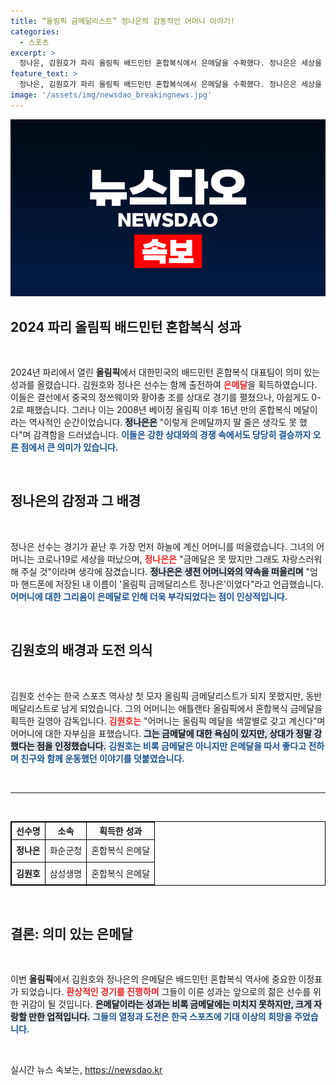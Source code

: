 ```yaml
---
title: “올림픽 금메달리스트” 정나은의 감동적인 어머니 이야기!
categories:
  - 스포츠
excerpt: >
  정나은, 김원호가 파리 올림픽 배드민턴 혼합복식에서 은메달을 수확했다. 정나은은 세상을 떠난 어머니를 기억하며 눈물을 흘렸고, 두 선수의 여정은 감동과 희망을 전했다. 16년 만의 입상이 주는 의미는 무엇일까?
feature_text: >
  정나은, 김원호가 파리 올림픽 배드민턴 혼합복식에서 은메달을 수확했다. 정나은은 세상을 떠난 어머니를 기억하며 눈물을 흘렸고, 두 선수의 여정은 감동과 희망을 전했다. 16년 만의 입상이 주는 의미는 무엇일까?
image: '/assets/img/newsdao_breakingnews.jpg'
---
```


<p><img src="/assets/img/newsdao_breakingnews.jpg" alt="firstkoreanews 속보" /></p>

<h2 data-ke-size="size26">2024 파리 올림픽 배드민턴 혼합복식 성과</h2>

<p data-ke-size="size16">&nbsp;</p>

<p>2024년 파리에서 열린 <b>올림픽</b>에서 대한민국의 배드민턴 혼합복식 대표팀이 의미 있는 성과를 올렸습니다. 김원호와 정나은 선수는 함께 출전하여 <b><span style="color: #ee2323;">은메달</span></b>을 획득하였습니다. 이들은 결선에서 중국의 정쓰웨이와 황야충 조를 상대로 경기를 펼쳤으나, 아쉽게도 0-2로 패했습니다. 그러나 이는 2008년 베이징 올림픽 이후 16년 만의 혼합복식 메달이라는 역사적인 순간이었습니다. <b><span style="background-color: #21538527;">정나은은</span></b> "이렇게 은메달까지 딸 줄은 생각도 못 했다"며 감격함을 드러냈습니다. <b><span style="color: #1a5490;">이들은 강한 상대와의 경쟁 속에서도 당당히 결승까지 오른 점에서 큰 의미가 있습니다.</span></b> </p>

<p data-ke-size="size16">&nbsp;</p>

<h2 data-ke-size="size26">정나은의 감정과 그 배경</h2>

<p data-ke-size="size16">&nbsp;</p>

<p>정나은 선수는 경기가 끝난 후 가장 먼저 하늘에 계신 어머니를 떠올렸습니다. 그녀의 어머니는 코로나19로 세상을 떠났으며, <b><span style="color: #ee2323;">정나은은</span></b> "금메달은 못 땄지만 그래도 자랑스러워해 주실 것"이라며 생각에 잠겼습니다. <b><span style="background-color: #21538527;">정나은은 생전 어머니와의 약속을 떠올리며</span></b> "엄마 핸드폰에 저장된 내 이름이 '올림픽 금메달리스트 정나은'이었다"라고 언급했습니다. <b><span style="color: #1a5490;">어머니에 대한 그리움이 은메달로 인해 더욱 부각되었다는 점이 인상적입니다.</span></b></p>

<p data-ke-size="size16">&nbsp;</p>

<h2 data-ke-size="size26">김원호의 배경과 도전 의식</h2>

<p data-ke-size="size16">&nbsp;</p>

<p>김원호 선수는 한국 스포츠 역사상 첫 모자 올림픽 금메달리스트가 되지 못했지만, 동반 메달리스트로 남게 되었습니다. 그의 어머니는 애틀랜타 올림픽에서 혼합복식 금메달을 획득한 길영아 감독입니다. <b><span style="color: #ee2323;">김원호는</span></b> "어머니는 올림픽 메달을 색깔별로 갖고 계신다"며 어머니에 대한 자부심을 표했습니다. <b><span style="background-color: #21538527;">그는 금메달에 대한 욕심이 있지만, 상대가 정말 강했다는 점을 인정했습니다.</span></b> <b><span style="color: #1a5490;">김원호는 비록 금메달은 아니지만 은메달을 따서 좋다고 전하며 친구와 함께 운동했던 이야기를 덧붙였습니다.</span></b></p>

<p data-ke-size="size16">&nbsp;</p>

<hr>

<p data-ke-size="size16">&nbsp;</p>

<table style="width: 100%; border: 1px solid #000; border-collapse: collapse;">
  <thead>
    <tr>
      <th style="border: 1px solid #000; text-align: center;"><b>선수명</b></th>
      <th style="border: 1px solid #000; text-align: center;"><b>소속</b></th>
      <th style="border: 1px solid #000; text-align: center;"><b>획득한 성과</b></th>
    </tr>
  </thead>
  <tbody>
    <tr>
      <td style="border: 1px solid #000; text-align: center; height: 30px;"><b>정나은</b></td>
      <td style="border: 1px solid #000; text-align: center;">화순군청</td>
      <td style="border: 1px solid #000; text-align: center;">혼합복식 은메달</td>
    </tr>
    <tr>
      <td style="border: 1px solid #000; text-align: center; height: 30px;"><b>김원호</b></td>
      <td style="border: 1px solid #000; text-align: center;">삼성생명</td>
      <td style="border: 1px solid #000; text-align: center;">혼합복식 은메달</td>
    </tr>
  </tbody>
</table>

<p data-ke-size="size16">&nbsp;</p>

<h2 data-ke-size="size26">결론: 의미 있는 은메달</h2>

<p data-ke-size="size16">&nbsp;</p>

<p>이번 <b>올림픽</b>에서 김원호와 정나은의 은메달은 배드민턴 혼합복식 역사에 중요한 이정표가 되었습니다. <b><span style="color: #ee2323;">환상적인 경기를 진행하며</span></b> 그들이 이룬 성과는 앞으로의 젊은 선수를 위한 귀감이 될 것입니다. <b><span style="background-color: #21538527;">은메달이라는 성과는 비록 금메달에는 미치지 못하지만, 크게 자랑할 만한 업적입니다.</span></b> <b><span style="color: #1a5490;">그들의 열정과 도전은 한국 스포츠에 기대 이상의 희망을 주었습니다.</span></b> </p>

<p data-ke-size="size16">&nbsp;</p>
실시간 뉴스 속보는, <a href="https://newsdao.kr" rel="dofollow">https://newsdao.kr</a>


